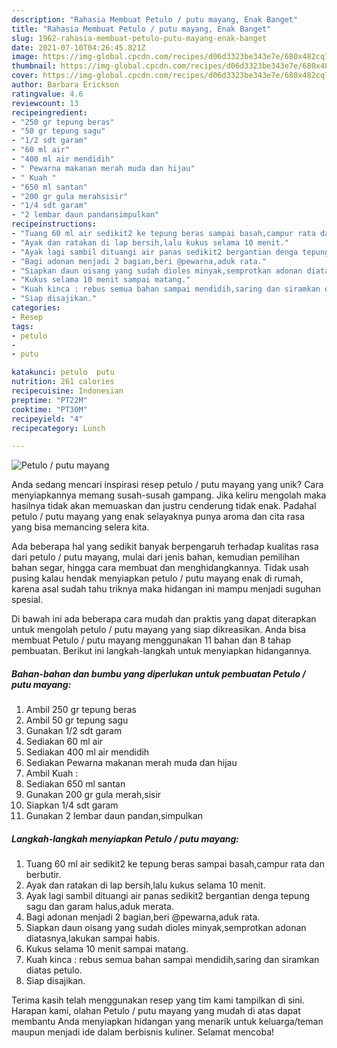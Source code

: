```yaml
---
description: "Rahasia Membuat Petulo / putu mayang, Enak Banget"
title: "Rahasia Membuat Petulo / putu mayang, Enak Banget"
slug: 1962-rahasia-membuat-petulo-putu-mayang-enak-banget
date: 2021-07-10T04:26:45.821Z
image: https://img-global.cpcdn.com/recipes/d06d3323be343e7e/680x482cq70/petulo-putu-mayang-foto-resep-utama.jpg
thumbnail: https://img-global.cpcdn.com/recipes/d06d3323be343e7e/680x482cq70/petulo-putu-mayang-foto-resep-utama.jpg
cover: https://img-global.cpcdn.com/recipes/d06d3323be343e7e/680x482cq70/petulo-putu-mayang-foto-resep-utama.jpg
author: Barbara Erickson
ratingvalue: 4.6
reviewcount: 13
recipeingredient:
- "250 gr tepung beras"
- "50 gr tepung sagu"
- "1/2 sdt garam"
- "60 ml air"
- "400 ml air mendidih"
- " Pewarna makanan merah muda dan hijau"
- " Kuah "
- "650 ml santan"
- "200 gr gula merahsisir"
- "1/4 sdt garam"
- "2 lembar daun pandansimpulkan"
recipeinstructions:
- "Tuang 60 ml air sedikit2 ke tepung beras sampai basah,campur rata dan berbutir."
- "Ayak dan ratakan di lap bersih,lalu kukus selama 10 menit."
- "Ayak lagi sambil dituangi air panas sedikit2 bergantian denga tepung sagu dan garam halus,aduk merata."
- "Bagi adonan menjadi 2 bagian,beri @pewarna,aduk rata."
- "Siapkan daun oisang yang sudah dioles minyak,semprotkan adonan diatasnya,lakukan sampai habis."
- "Kukus selama 10 menit sampai matang."
- "Kuah kinca : rebus semua bahan sampai mendidih,saring dan siramkan diatas petulo."
- "Siap disajikan."
categories:
- Resep
tags:
- petulo
- 
- putu

katakunci: petulo  putu 
nutrition: 261 calories
recipecuisine: Indonesian
preptime: "PT22M"
cooktime: "PT30M"
recipeyield: "4"
recipecategory: Lunch

---
```



![Petulo / putu mayang](https://img-global.cpcdn.com/recipes/d06d3323be343e7e/680x482cq70/petulo-putu-mayang-foto-resep-utama.jpg)

Anda sedang mencari inspirasi resep petulo / putu mayang yang unik? Cara menyiapkannya memang susah-susah gampang. Jika keliru mengolah maka hasilnya tidak akan memuaskan dan justru cenderung tidak enak. Padahal petulo / putu mayang yang enak selayaknya punya aroma dan cita rasa yang bisa memancing selera kita.

Ada beberapa hal yang sedikit banyak berpengaruh terhadap kualitas rasa dari petulo / putu mayang, mulai dari jenis bahan, kemudian pemilihan bahan segar, hingga cara membuat dan menghidangkannya. Tidak usah pusing kalau hendak menyiapkan petulo / putu mayang enak di rumah, karena asal sudah tahu triknya maka hidangan ini mampu menjadi suguhan spesial.




Di bawah ini ada beberapa cara mudah dan praktis yang dapat diterapkan untuk mengolah petulo / putu mayang yang siap dikreasikan. Anda bisa membuat Petulo / putu mayang menggunakan 11 bahan dan 8 tahap pembuatan. Berikut ini langkah-langkah untuk menyiapkan hidangannya.

<!--inarticleads1-->

##### Bahan-bahan dan bumbu yang diperlukan untuk pembuatan Petulo / putu mayang:

1. Ambil 250 gr tepung beras
1. Ambil 50 gr tepung sagu
1. Gunakan 1/2 sdt garam
1. Sediakan 60 ml air
1. Sediakan 400 ml air mendidih
1. Sediakan  Pewarna makanan merah muda dan hijau
1. Ambil  Kuah :
1. Sediakan 650 ml santan
1. Gunakan 200 gr gula merah,sisir
1. Siapkan 1/4 sdt garam
1. Gunakan 2 lembar daun pandan,simpulkan




<!--inarticleads2-->

##### Langkah-langkah menyiapkan Petulo / putu mayang:

1. Tuang 60 ml air sedikit2 ke tepung beras sampai basah,campur rata dan berbutir.
1. Ayak dan ratakan di lap bersih,lalu kukus selama 10 menit.
1. Ayak lagi sambil dituangi air panas sedikit2 bergantian denga tepung sagu dan garam halus,aduk merata.
1. Bagi adonan menjadi 2 bagian,beri @pewarna,aduk rata.
1. Siapkan daun oisang yang sudah dioles minyak,semprotkan adonan diatasnya,lakukan sampai habis.
1. Kukus selama 10 menit sampai matang.
1. Kuah kinca : rebus semua bahan sampai mendidih,saring dan siramkan diatas petulo.
1. Siap disajikan.




Terima kasih telah menggunakan resep yang tim kami tampilkan di sini. Harapan kami, olahan Petulo / putu mayang yang mudah di atas dapat membantu Anda menyiapkan hidangan yang menarik untuk keluarga/teman maupun menjadi ide dalam berbisnis kuliner. Selamat mencoba!
